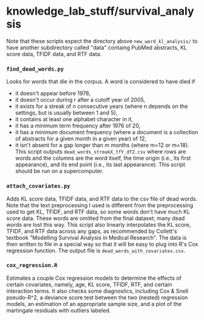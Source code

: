knowledge_lab_stuff/survival_analysis
=====================================

Note that these scripts expect the directory above `new_word_kl_analysis/` to have another subdirectory called "data" containg PubMed abstracts, KL score data, TFIDF data, and RTF data.

### `find_dead_words.py`

Looks for words that die in the corpus. A word is considered to have died if
* it doesn't appear before 1976,
* it doesn't occur during r after a cutoff year of 2005,
* it exists for a streak of n consecutive years (where n depends on the settings, but is usually between 1 and 5),
* it contains at least one alphabet character in it,
* it has a minimum term frequency after 1976 of 20,
* it has a minimum document frequency (where a document is a collection of abstracts for a given month in a given year) of 12,
* it isn't absent for a gap longer than m months (where m=12 or m=18).
This script outputs `dead_words_streakX_tfY_dfZ.csv` where rows are words and the columns are the word itself, the time origin (i.e., its first appearance), and its end point (i.e., its last appearance). This script should be run on a supercomputer.

### `attach_covariates.py`

Adds KL score data, TFIDF data, and RTF data  to the csv file of dead words. Note that the text preprocessing I used is different from the preprocessing used to get KL, TFIDF, and RTF data, so some words don't have much KL score data. These words are omitted from the final dataset; many dead words are lost this way. This script also linearly interpolates the KL score, TFIDF, and RTF data across any gaps, as recommended by Collett's textbook "Modelling Survival Analysis in Medical Research". The data is then written to file in a special way so that it will be easy to plug into R's Cox regression function. The output file is `dead_words_with_covariates.csv`.

### `cox_regression.R`

Estimates a couple Cox regression models to determine the effects of certain covariates, namely, age, KL score, TFIDF, RTF, and certain interaction terms. It also checks some diagnostics, including Cox & Snell pseudo-R^2, a deviance score test between the two (nested) regression models, an estimation of an appropriate sample size, and a plot of the martingale residuals with outliers labeled.

